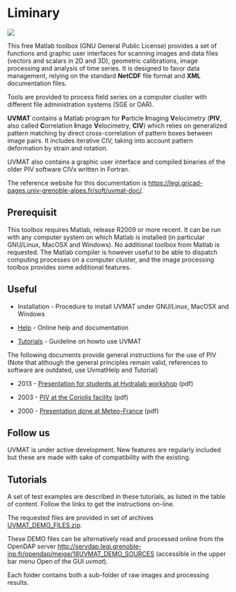 # Liminary

![](img-uvmat.png)

This free Matlab toolbox (GNU General Public License) provides a set of functions and graphic user interfaces for scanning images and data files (vectors and scalars in 2D and 3D), geometric calibrations, image processing and analysis of time series.
It is designed to favor data management, relying on the standard **NetCDF** file format and **XML** documentation files.

Tools are provided to process field series on a computer cluster with different file administration systems (SGE or OAR).

**UVMAT** contains a Matlab program for **P**article **I**maging **V**elocimetry (**PIV**, also called **C**orrelation **I**mage **V**elocimetry, **CIV**) which relies on generalized pattern matching by direct cross-correlation of pattern boxes between image pairs.
It includes iterative CIV, taking into account pattern deformation by strain and rotation.

UVMAT also contains a graphic user interface and compiled binaries of the older PIV software ​CIVx written in Fortran.

The reference website for this documentation is https://legi.gricad-pages.univ-grenoble-alpes.fr/soft/uvmat-doc/.


## Prerequisit

This toolbox requires Matlab, release R2009 or more recent.
It can be run with any computer system on which Matlab is installed (in particular GNU/Linux, MacOSX and Windows).
No additional toolbox from Matlab is requested.
The Matlab compiler is however useful to be able to dispatch computing processes on a computer cluster, and the image processing toolbox provides some additional features.


## Useful

- Installation - Procedure to install UVMAT under GNU/Linux, MacOSX and Windows 

- [Help](help/) - Online help and documentation 

- [Tutorials](tutorial/01-ImageDisplay/) - Guideline on howto use UVMAT 

The following documents provide general instructions for the use of PIV (Note that although the general principles remain valid, references to software are outdated, use UvmatHelp and Tutorial)

- 2013 - [Presentation for students at Hydralab workshop](bib/2013-piv-at-hydralab.pdf) (pdf)

- 2003 - [PIV at the Coriolis facility](bib/2003-civ-at-coriolis.pdf) (pdf)

- 2000 - [Presentation done at Meteo-France](bib/2000-civ-at-meteofrance.pdf) (pdf)


## Follow us

UVMAT is under active development. New features are regularly included but these are made with sake of compatibility with the existing.


## Tutorials

A set of test examples are described in these tutorials, as listed in the table of content.
Follow the links to get the instructions on-line.

The requested files are provided in set of archives [UVMAT_DEMO_FILES.zip](https://gricad-gitlab.univ-grenoble-alpes.fr/legi/soft/uvmat-doc/-/raw/master/data/UVMAT_DEMO_FILES.zip?ref_type=heads).

These DEMO files can be alternatively read and processed online from the OpenDAP server <http://servdap.legi.grenoble-inp.fr/opendap/meige/18UVMAT_DEMO_SOURCES> (accessible in the upper bar menu Open of the GUI *uvmat*).

Each folder contains both a sub-folder of raw images and processing results.

